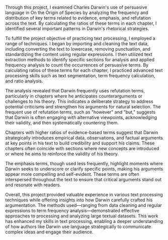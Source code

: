 Through this project, I examined Charles Darwin's use of persuasive language in On the Origin of Species by analyzing the frequency and distribution of key terms related to evidence, emphasis, and refutation across the text. By calculating the ratios of these terms in each chapter, I identified several important patterns in Darwin's rhetorical strategies.

To fulfill the project objective of practicing text processing, I employed a range of techniques. I began by importing and cleaning the text data, including converting the text to lowercase, removing punctuation, and standardizing the content using regular expressions. I then utilized text extraction methods to identify specific sections for analysis and applied frequency analysis to count the occurrences of persuasive terms. By calculating ratios of these terms for each chapter, I practiced advanced text processing skills such as text segmentation, term frequency calculation, and ratio analysis.

The analysis revealed that Darwin frequently uses refutation terms, particularly in chapters where he anticipates counterarguments or challenges to his theory. This indicates a deliberate strategy to address potential criticisms and strengthen his arguments for natural selection. The frequent use of refutation terms, such as "however" and "but," suggests that Darwin is often engaging with alternative viewpoints, acknowledging their validity, and then systematically countering them.

Chapters with higher ratios of evidence-based terms suggest that Darwin strategically introduces empirical data, observations, and factual arguments at key points in his text to build credibility and support his claims. These chapters often coincide with sections where new concepts are introduced or where he aims to reinforce the validity of his theory.

The emphasis terms, though used less frequently, highlight moments where Darwin seeks to underscore or clarify specific points, making his arguments appear more compelling and self-evident. These terms are often interspersed throughout the text to ensure that critical arguments stand out and resonate with readers.

Overall, this project provided valuable experience in various text processing techniques while offering insights into how Darwin carefully crafted his argumentation. The methods used—ranging from data cleaning and regular expressions to term frequency analysis—demonstrated effective approaches to processing and analyzing large textual datasets. This work has enhanced my skills in text processing, enabling a deeper understanding of how authors like Darwin use language strategically to communicate complex ideas and engage their audience.
